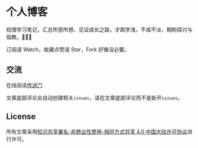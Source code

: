 # 个人博客

梳理学习笔记，汇总所思所想，见证成长之路，才疏学浅，不咸不淡，期盼探讨与指教。💪💪💪

订阅请 Watch，收藏点赞请 Star，Fork 好像没必要。

## 交流

在线阅读[传送门](https://undeio.me)

文章底部评论会自动创建相关`issues`，请在文章底部评论而不是新开`issues`。

## License

所有文章采用[知识共享署名-非商业性使用-相同方式共享 4.0 中国大陆许可协议](https://creativecommons.org/licenses/by-nc-sa/4.0/deed.zh)进行许可。
